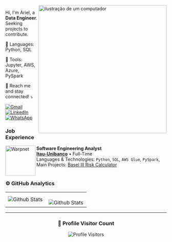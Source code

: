 <img src="https://raw.githubusercontent.com/MicaelliMedeiros/micaellimedeiros/master/image/computer-illustration.png" alt="ilustração de um computador" min-width="400px" max-width="400px" width="400px" align="right">

<p align="left"> 
  Hi, I'm Ariel, a <strong>Data Engineer</strong>.<br>
  Seeking projects to contribute.
</p>

<p align="left">
  🦄 Languages: Python, SQL
</p>

<p align="left">
  💼 Tools: Jupyter, AWS, Azure, PySpark
</p>

<p align="left">
  💌 Reach me and stay connected! ⤵️
</p>

<p align="left">
  <a href="#" title="Gmail">
  <img src="https://img.shields.io/badge/-Gmail-FF0000?style=flat-square&labelColor=FF0000&logo=gmail&logoColor=white&link=mailto:solosandoa@gmail.com" alt="Gmail"/></a>
  <a href="#" title="LinkedIn">
  <img src="https://img.shields.io/badge/-Linkedin-0e76a8?style=flat-square&logo=Linkedin&logoColor=white&link=https://www.linkedin.com/in/ariel-solosando-9212541b6/" alt="LinkedIn"/></a>
  <a href="#" title="WhatsApp">
  <img src="https://img.shields.io/badge/-WhatsApp-25d366?style=flat-square&labelColor=25d366&logo=whatsapp&logoColor=white&link=https://wa.me/5511991940955" alt="WhatsApp"/></a>
</p>

### Job Experience

[<img align="left" height="94px" width="94px" alt="Warpnet" src="https://upload.wikimedia.org/wikipedia/commons/1/19/Itaú_Unibanco_logo_2023.svg"/>](https://www.itau.com.br)

**Software Engineering Analyst** \
[**Itau-Unibanco**](https://www.itau.com.br) • Full-Time \
Languages & Technologies: `Python`, `SQL`, `AWS Glue`, `PySpark`,\
Main Projects: [Basel III Risk Calculator](https://www.bis.org/bcbs/basel3.htm)
<br/>
<br/>


### ⚙️ GitHub Analytics

<table>
  <tr>
    <td>
      <img
        align="left"
        src="https://github-readme-stats.vercel.app/api?username=solosando&theme=synthwavet&show_icons=true)](https://github.com/solosando/github-readme-stats"
        alt="Github Stats"
      />
    </td>
    <td>
      <br />
      <img
        align="left"
        src="https://github-readme-streak-stats.herokuapp.com/?user=solosando&theme=synthwavet&hide_border=false"
        alt="Github Stats"
      />
    </td>
  </tr>
</table>

--- 


<div align="center">
  <h3><b>📍 Profile Visitor Count</b></h3>
</div>

<p align="center">
  <img
    src="https://profile-counter.glitch.me/solosando/count.svg"
    alt="Profile Visitors"
  />
</p>
